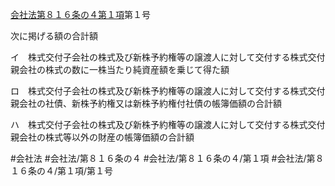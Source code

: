 [会社法第８１６条の４第１項](会社法＿＿＿＿第８１６条の４第１項)第１号

次に掲げる額の合計額

イ　株式交付子会社の株式及び新株予約権等の譲渡人に対して交付する株式交付親会社の株式の数に一株当たり純資産額を乗じて得た額

ロ　株式交付子会社の株式及び新株予約権等の譲渡人に対して交付する株式交付親会社の社債、新株予約権又は新株予約権付社債の帳簿価額の合計額

ハ　株式交付子会社の株式及び新株予約権等の譲渡人に対して交付する株式交付親会社の株式等以外の財産の帳簿価額の合計額


#会社法
#会社法/第８１６条の４
#会社法/第８１６条の４/第１項
#会社法/第８１６条の４/第１項/第１号
